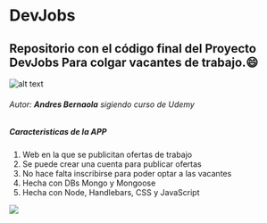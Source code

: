 # DevJobs
## Repositorio con el código final del Proyecto DevJobs Para colgar vacantes de trabajo.:smile:
![alt text](https://github.com/Lekanda/devjobs-heroku/blob/master/imagenes/Tie%20Bomber.png)
###### Autor: **Andres Bernaola** sigiendo curso de Udemy
##### Caracteristicas de la APP
   1. Web en la que se publicitan ofertas de trabajo
   2. Se puede crear una cuenta para publicar ofertas
   3. No hace falta inscribirse para poder optar a las vacantes
   4. Hecha con DBs Mongo y Mongoose
   5. Hecha con Node, Handlebars, CSS y JavaScript


    

<a href="#">
    <img src="https://images.squarespace-cdn.com/content/v1/51534a7fe4b02d3f1d599ebf/1573779252225-MOPT0Q54LHGRGOIGEL5V/ke17ZwdGBToddI8pDm48kFTEgwhRQcX9r3XtU0e50sUUqsxRUqqbr1mOJYKfIPR7LoDQ9mXPOjoJoqy81S2I8N_N4V1vUb5AoIIIbLZhVYxCRW4BPu10St3TBAUQYVKcW7uEhC96WQdj-SwE5EpM0lAopPba9ZX3O0oeNTVSRxdHAmtcci_6bmVLoSDQq_pb/3604135-mandalorian_s1episode1breakdown_111219_site.jpg">
</a>
